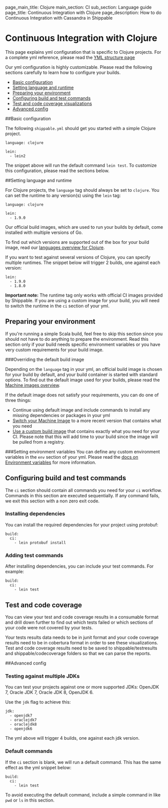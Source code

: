page_main_title: Clojure
main_section: CI
sub_section: Language guide
page_title: Continuous Integration with Clojure
page_description: How to do Continuous Integration with Cassandra in Shippable

# Continuous Integration with Clojure
This page explains yml configuration that is specific to Clojure projects. For a complete yml reference, please read the [YML structure page](yml-structure/)

Our yml configuration is highly customizable. Please read the following sections carefully to learn how to
configure your builds.

-  [Basic configuration](#basic-clojure-config)
-  [Setting language and runtime](#language)
-  [Preparing your environment](#environment)
-  [Configuring build and test commands](#build-test)
-  [Test and code coverage visualizations](#test-coverage-reports)
-  [Advanced config](#advanced-config)

<a name="basic-clojure-config"></a>
##Basic configuration

The following `shippable.yml` should get you started with a simple Clojure project.

```
language: clojure

lein:
  - lein2
```

The snippet above will run the default command `lein test`. To customize this configuration, please read the sections below.

<a name="language"></a>
##Setting language and runtime

For Clojure projects, the `language` tag should always be set to `clojure`. You can set the runtime to any version(s) using the `lein` tag:

```
language: clojure

lein:
  - 1.9.0
```

Our official build images, which are used to run your builds by default, come installed with multiple versions of Go.

To find out which versions are supported out of the box for your build image, read our [languages overview for Clojure](/platform/runtime/machine-image/language-versions/#clojure).

If you want to test against several versions of Clojure, you can specify multiple runtimes. The snippet below will trigger 2 builds, one against each version:

```
lein:
  - 1.9.0
  - 1.8.0
```

**Important note:** The runtime tag only works with official CI images provided by Shippable. If you are using a custom image for your build, you will need to switch the runtime in the `ci` section of your yml.

<a name="environment"></a>
## Preparing your environment

If you're running a simple Scala build, feel free to skip this section since you should not have to do anything to prepare the environment. Read this section only if your build needs specific environment variables or you have very custom requirements for your build image.

###Overriding the default build image

Depending on the `language` tag in your yml, an official build image is chosen for your build by default, and your build container is started with standard options. To find out the default image used for your builds, please read the [Machine images overview](../platform/runtime/machine-image/ami-overview/).

If the default image does not satisfy your requirements, you can do one of three things:

-  Continue using default image and include commands to install any missing dependencies or packages in your yml
-  [Switch your Machine Image](../ci/build-image/#changing-your-default-tag) to a more recent version that contains what you need
-  [Use a custom build image](../ci/custom-docker-image/) that contains exactly what you need for your CI. Please note that this will add time to your build since the image will be pulled from a registry.

###Setting environment variables
You can define any custom environment variables in the `env` section of your yml. Please read the [docs on Environment variables](env-vars/) for more information.

<a name="build-test"></a>
## Configuring build and test commands
The `ci` section should contain all commands you need for your `ci` workflow. Commands in this section are executed sequentially. If any command fails, we exit this section with a non zero exit code.

### Installing dependencies
You can install the required dependencies for your project using protobuf:

```
build:
  ci:
    - lein protobuf install
```


### Adding test commands
After installing dependencies, you can include your test commands. For example:  

```
build:
  ci:
    - lein test
```

<a name="test-coverage-reports"></a>
## Test and code coverage
You can view your test and code coverage results in a consumable format and drill down further to find out which tests failed or which sections of your code were not covered by your tests.

Your tests results data needs to be in junit format and your code coverage results need to be in cobertura format in order to see these visualizations. Test and code coverage results need to be saved to shippable/testresults and shippable/codecoverage folders so that we can parse the reports.

<a name="advanced-config"></a>
##Advanced config

### Testing against multiple JDKs
You can test your projects against one or more supported JDKs: OpenJDK 7, Oracle JDK 7, Oracle JDK 8, OpenJDK 6.

Use the `jdk` flag to achieve this:

```
jdk:
  - openjdk7
  - oraclejdk7
  - oraclejdk8
  - openjdk6
```
The yml above will trigger 4 builds, one against each jdk version.


### Default commands

If the `ci` section is blank, we will run a default command. This has the same effect as the yml snippet below:

```
build:
  ci:
    - lein test
```

To avoid executing the default command, include a simple command in like `pwd` or `ls` in this section.
